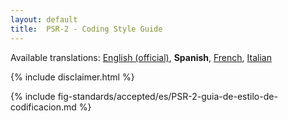 ```yaml
---
layout: default
title:  PSR-2 - Coding Style Guide
---
```


<nav id="lngmenu">
  Available translations:
  <a href="/psr/psr-2">English (official)</a>,
  <b>Spanish</b>,
  <a href="/psr/psr-2/fr">French</a>,
  <a href="/psr/psr-2/it">Italian</a>
</nav>

{% include disclaimer.html %}

{% include fig-standards/accepted/es/PSR-2-guia-de-estilo-de-codificacion.md %}
